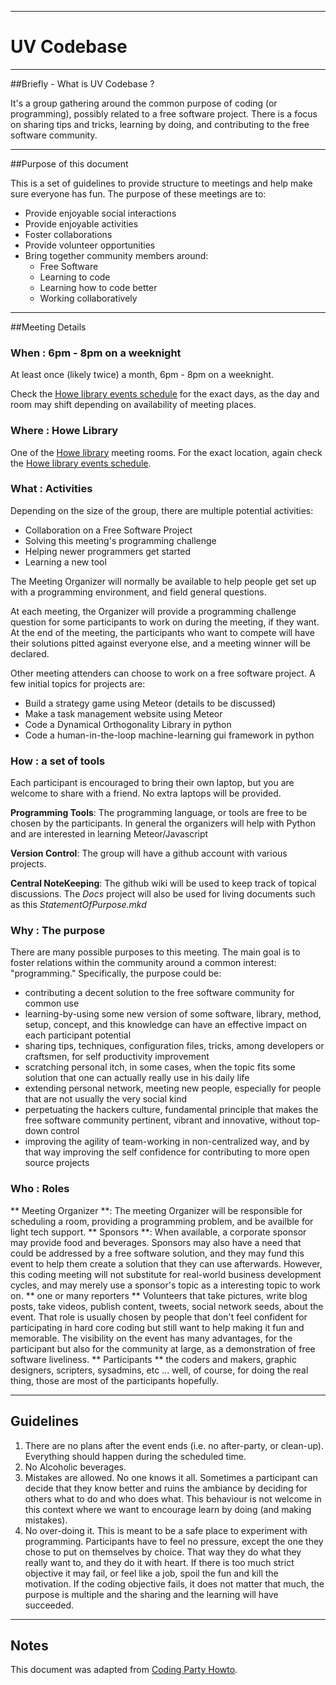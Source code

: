------------------------
# UV Codebase
-----------------------------------
##Briefly - What is UV Codebase ?

It's a group gathering around the common purpose of coding (or programming), possibly related to a free software project. There is a focus on sharing tips and tricks, learning by doing, and contributing to the free software community.

---------------------------
##Purpose of this document

This is a set of guidelines to provide structure to meetings and help make sure everyone has fun. The purpose of these meetings are to:

* Provide enjoyable social interactions
* Provide enjoyable activities
* Foster collaborations 
* Provide volunteer opportunities
* Bring together community members around:
    * Free Software
    * Learning to code
    * Learning how to code better
    * Working collaboratively


-------------------------
##Meeting Details

### When : 6pm - 8pm on a weeknight

At least once (likely twice) a month, 6pm - 8pm on a weeknight. 

Check the [Howe library events schedule](http://www.thehowe.org/right.php/pid/2/sid/1) for the exact days, as the day and room may shift depending on availability of meeting places. 

### Where : Howe Library

One of the [Howe library](http://www.thehowe.org) meeting rooms. For the exact location, again check the [Howe library events schedule](http://www.thehowe.org/right.php/pid/2/sid/1).

### What : Activities

Depending on the size of the group, there are multiple potential activities:

* Collaboration on a Free Software Project
* Solving this meeting's programming challenge
* Helping newer programmers get started
* Learning a new tool

The Meeting Organizer will normally be available to help people get set up with a programming environment, and field general questions.

At each meeting, the Organizer will provide a programming challenge question for some participants to work on during the meeting, if they want. At the end of the meeting, the participants who want to compete will have their solutions pitted against everyone else, and a meeting winner will be declared. 

Other meeting attenders can choose to work on a free software project. A few initial topics for projects are:

* Build a strategy game using Meteor (details to be discussed)
* Make a task management website using Meteor
* Code a Dynamical Orthogonality Library in python
* Code a human-in-the-loop machine-learning gui framework in python

### How : a set of tools
Each participant is encouraged to bring their own laptop, but you are welcome to share with a friend. No extra laptops will be provided. 

**Programming Tools**: The programming language, or tools are free to be chosen by the participants. In general the organizers will help with Python and are interested in learning Meteor/Javascript

**Version Control**: The group will have a github account with various projects.

**Central NoteKeeping**: The github wiki will be used to keep track of topical discussions. The *Docs* project will also be used for living documents such as this *StatementOfPurpose.mkd*

### Why : The purpose
There are many possible purposes to this meeting. The main goal is to foster relations within the community around a common interest: "programming." Specifically, the purpose could be:

*    contributing a decent solution to the free software community for common use
*    learning-by-using some new version of some software, library, method, setup, concept, and this knowledge can have an effective impact on each participant potential
*    sharing tips, techniques, configuration files, tricks, among developers or craftsmen, for self productivity improvement
*    scratching personal itch, in some cases, when the topic fits some solution that one can actually really use in his daily life
*    extending personal network, meeting new people, especially for people that are not usually the very social kind
*    perpetuating the hackers culture, fundamental principle that makes the free software community pertinent, vibrant and innovative, without top-down control
*    improving the agility of team-working in non-centralized way, and by that way improving the self confidence for contributing to more open source projects

### Who : Roles

** Meeting Organizer **: The meeting Organizer will be responsible for scheduling a room, providing a programming problem, and be availble for light tech support. 
** Sponsors **: When available, a corporate sponsor may provide food and beverages. Sponsors may also have a need that could be addressed by a free software solution, and they may fund this event to help them create a solution that they can use afterwards. However, this coding meeting will not substitute for real-world business development cycles, and may merely use a sponsor's topic as a interesting topic to work on.
** one or many reporters ** Volunteers that take pictures, write blog posts, take videos, publish content, tweets, social network seeds, about the event. That role is usually chosen by people that don't feel confident for participating in hard core coding but still want to help making it fun and memorable. The visibility on the event has many advantages, for the participant but also for the community at large, as a demonstration of free software liveliness.
** Participants ** the coders and makers, graphic designers, scripters, sysadmins, etc ... well, of course, for doing the real thing, those are most of the participants hopefully.

-------------------
## Guidelines

1. There are no plans after the event ends (i.e. no after-party, or clean-up). Everything should happen during the scheduled time. 
2. No Alcoholic beverages. 
3. Mistakes are allowed. No one knows it all. Sometimes a participant can decide that they know better and ruins the ambiance by deciding for others what to do and who does what. This behaviour is not welcome in this context where we want to encourage learn by doing (and making mistakes). 
4. No over-doing it. This is meant to be a safe place to experiment with programming. Participants have to feel no pressure, except the one they chose to put on themselves by choice. That way they do what they really want to, and they do it with heart. If there is too much strict objective it may fail, or feel like a job, spoil the fun and kill the motivation. If the coding objective fails, it does not matter that much, the purpose is multiple and the sharing and the learning will have succeeded.

--------------
## Notes
This document was adapted from [Coding Party Howto](https://github.com/mose/CodingParty/wiki/codingparty-howto).
